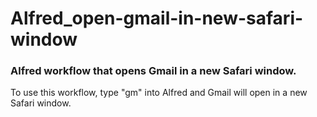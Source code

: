 # Alfred_open-gmail-in-new-safari-window
### Alfred workflow that opens Gmail in a new Safari window.

To use this workflow, type "gm" into Alfred and Gmail will open in a new Safari window.
